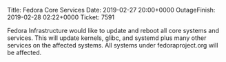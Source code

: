Title: Fedora Core Services
Date: 2019-02-27 20:00+0000
OutageFinish: 2019-02-28 02:22+0000
Ticket: 7591

Fedora Infrastructure would like to update and reboot all core systems and services. This will update kernels, glibc, and systemd plus many other services on the affected systems. All systems under fedoraproject.org will be affected.